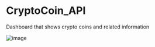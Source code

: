 # CryptoCoin_API
Dashboard that shows crypto coins and related information

![image](https://user-images.githubusercontent.com/54895362/108603775-4b398100-7380-11eb-9c6a-5cb12cdada2d.png)
